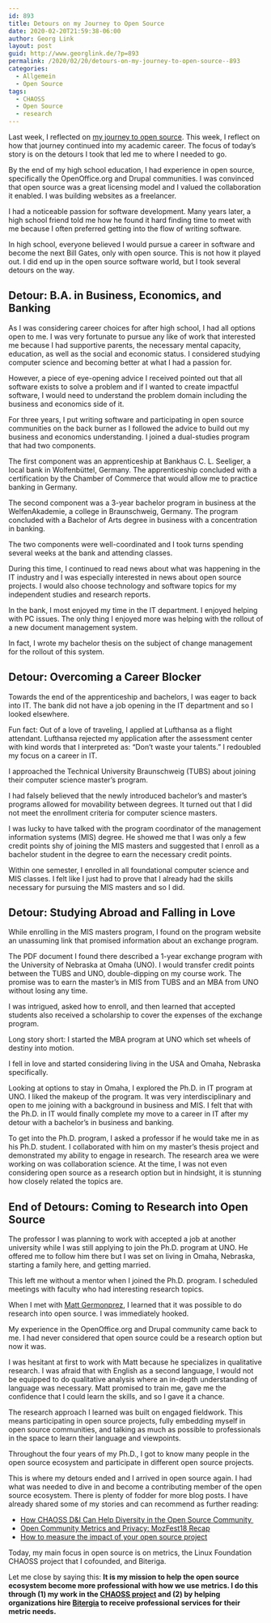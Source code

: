 ```yaml
---
id: 893
title: Detours on my Journey to Open Source
date: 2020-02-20T21:59:38-06:00
author: Georg Link
layout: post
guid: http://www.georglink.de/?p=893
permalink: /2020/02/20/detours-on-my-journey-to-open-source--893
categories:
  - Allgemein
  - Open Source
tags:
  - CHAOSS
  - Open Source
  - research
---
```

Last week, I reflected on [my journey to open source](http://www.georglink.de/2020/02/09/my-journey-to-open-source--887). This week, I reflect on how that journey continued into my academic career. The focus of today’s story is on the detours I took that led me to where I needed to go.

By the end of my high school education, I had experience in open source, specifically the OpenOffice.org and Drupal communities. I was convinced that open source was a great licensing model and I valued the collaboration it enabled. I was building websites as a freelancer. 

I had a noticeable passion for software development. Many years later, a high school friend told me how he found it hard finding time to meet with me because I often preferred getting into the flow of writing software. 

In high school, everyone believed I would pursue a career in software and become the next Bill Gates, only with open source. This is not how it played out. I did end up in the open source software world, but I took several detours on the way.

## Detour: B.A. in Business, Economics, and Banking

As I was considering career choices for after high school, I had all options open to me. I was very fortunate to pursue any like of work that interested me because I had supportive parents, the necessary mental capacity, education, as well as the social and economic status. I considered studying computer science and becoming better at what I had a passion for. 

However, a piece of eye-opening advice I received pointed out that all software exists to solve a problem and if I wanted to create impactful software, I would need to understand the problem domain including the business and economics side of it.

For three years, I put writing software and participating in open source communities on the back burner as I followed the advice to build out my business and economics understanding. I joined a dual-studies program that had two components. 

The first component was an apprenticeship at Bankhaus C. L. Seeliger, a local bank in Wolfenbüttel, Germany. The apprenticeship concluded with a certification by the Chamber of Commerce that would allow me to practice banking in Germany. 

The second component was a 3-year bachelor program in business at the WelfenAkademie, a college in Braunschweig, Germany. The program concluded with a Bachelor of Arts degree in business with a concentration in banking. 

The two components were well-coordinated and I took turns spending several weeks at the bank and attending classes.

During this time, I continued to read news about what was happening in the IT industry and I was especially interested in news about open source projects. I would also choose technology and software topics for my independent studies and research reports. 

In the bank, I most enjoyed my time in the IT department. I enjoyed helping with PC issues. The only thing I enjoyed more was helping with the rollout of a new document management system. 

In fact, I wrote my bachelor thesis on the subject of change management for the rollout of this system.

## Detour: Overcoming a Career Blocker

Towards the end of the apprenticeship and bachelors, I was eager to back into IT. The bank did not have a job opening in the IT department and so I looked elsewhere. 

Fun fact: Out of a love of traveling, I applied at Lufthansa as a flight attendant. Lufthansa rejected my application after the assessment center with kind words that I interpreted as: “Don’t waste your talents.” I redoubled my focus on a career in IT.

I approached the Technical University Braunschweig (TUBS) about joining their computer science master’s program. 

I had falsely believed that the newly introduced bachelor’s and master’s programs allowed for movability between degrees. It turned out that I did not meet the enrollment criteria for computer science masters. 

I was lucky to have talked with the program coordinator of the management information systems (MIS) degree. He showed me that I was only a few credit points shy of joining the MIS masters and suggested that I enroll as a bachelor student in the degree to earn the necessary credit points. 

Within one semester, I enrolled in all foundational computer science and MIS classes. I felt like I just had to prove that I already had the skills necessary for pursuing the MIS masters and so I did.

## Detour: Studying Abroad and Falling in Love

While enrolling in the MIS masters program, I found on the program website an unassuming link that promised information about an exchange program. 

The PDF document I found there described a 1-year exchange program with the University of Nebraska at Omaha (UNO). I would transfer credit points between the TUBS and UNO, double-dipping on my course work. The promise was to earn the master’s in MIS from TUBS and an MBA from UNO without losing any time. 

I was intrigued, asked how to enroll, and then learned that accepted students also received a scholarship to cover the expenses of the exchange program. 

Long story short: I started the MBA program at UNO which set wheels of destiny into motion. 

I fell in love and started considering living in the USA and Omaha, Nebraska specifically. 

Looking at options to stay in Omaha, I explored the Ph.D. in IT program at UNO. I liked the makeup of the program. It was very interdisciplinary and open to me joining with a background in business and MIS. I felt that with the Ph.D. in IT would finally complete my move to a career in IT after my detour with a bachelor’s in business and banking. 

To get into the Ph.D. program, I asked a professor if he would take me in as his Ph.D. student. I collaborated with him on my master’s thesis project and demonstrated my ability to engage in research. The research area we were working on was collaboration science. At the time, I was not even considering open source as a research option but in hindsight, it is stunning how closely related the topics are.

## End of Detours: Coming to Research into Open Source

The professor I was planning to work with accepted a job at another university while I was still applying to join the Ph.D. program at UNO. He offered me to follow him there but I was set on living in Omaha, Nebraska, starting a family here, and getting married. 

This left me without a mentor when I joined the Ph.D. program. I scheduled meetings with faculty who had interesting research topics.

When I met with [Matt Germonprez](https://www.linkedin.com/in/mattgermonprez/), I learned that it was possible to do research into open source. I was immediately hooked. 

My experience in the OpenOffice.org and Drupal community came back to me. I had never considered that open source could be a research option but now it was.

I was hesitant at first to work with Matt because he specializes in qualitative research. I was afraid that with English as a second language, I would not be equipped to do qualitative analysis where an in-depth understanding of language was necessary. Matt promised to train me, gave me the confidence that I could learn the skills, and so I gave it a chance. 

The research approach I learned was built on engaged fieldwork. This means participating in open source projects, fully embedding myself in open source communities, and talking as much as possible to professionals in the space to learn their language and viewpoints. 

Throughout the four years of my Ph.D., I got to know many people in the open source ecosystem and participate in different open source projects.

This is where my detours ended and I arrived in open source again. I had what was needed to dive in and become a contributing member of the open source ecosystem. There is plenty of fodder for more blog posts. I have already shared some of my stories and can recommend as further reading: 

  * [How CHAOSS D&I Can Help Diversity in the Open Source Community&nbsp;](https://thenewstack.io/how-chaoss-di-can-help-diversity-in-the-open-source-community/)
  * [Open Community Metrics and Privacy: MozFest18 Recap](https://software.ac.uk/blog/2018-11-12-open-community-metrics-and-privacy-mozfest18-recap)
  * [How to measure the impact of your open source project](https://opensource.com/article/18/5/metrics-project-success)

Today, my main focus in open source is on metrics, the Linux Foundation CHAOSS project that I cofounded, and Biteriga.

Let me close by saying this: **It is my mission to help the open source ecosystem become more professional with how we use metrics. I do this through (1) my work in the [CHAOSS project](https://chaoss.community/) and (2) by helping organizations hire [Bitergia](https://bitergia.com/) to receive professional services for their metric needs.**